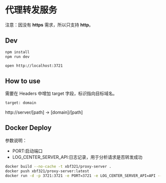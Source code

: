 # 代理转发服务

注意：因没有 **https** 需求，所以只支持 **http**。

## Dev

```bash
npm install
npm run dev
```

```bash
open http://localhost:3721
```

## How to use

需要在 Headers 中增加 target 字段，标识指向目标域名。

```bash
target: domain
```

http://server/[path] -> [domain]/[path]

## Docker Deploy

参数说明：

* PORT:启动端口
* LOG_CENTER_SERVER_API:日志记录，用于分析请求是否转发成功

```bash
docker build --no-cache -t xbf321/proxy-server .
docker push xbf321/proxy-server:latest
docker run -d -p 3721:3721 -e PORT=3721 -e LOG_CENTER_SERVER_API=API --restart unless-stopped  --name proxy-server xbf321/proxy-server:latest
```
